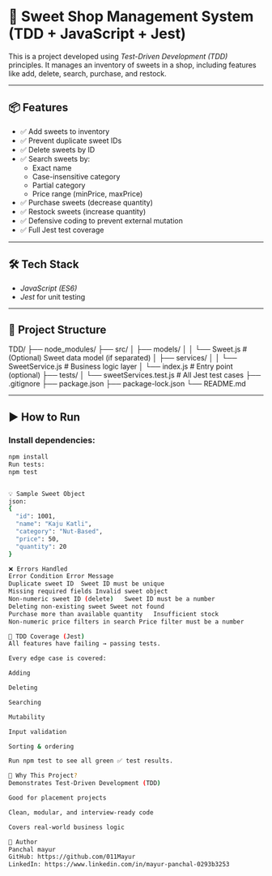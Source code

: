 # 🍬 Sweet Shop Management System (TDD + JavaScript + Jest)

This is a  project developed using *Test-Driven Development (TDD)* principles. It manages an inventory of sweets in a shop, including features like add, delete, search, purchase, and restock.

---

## 📦 Features

- ✅ Add sweets to inventory
- ✅ Prevent duplicate sweet IDs
- ✅ Delete sweets by ID
- ✅ Search sweets by:
  - Exact name
  - Case-insensitive category
  - Partial category
  - Price range (minPrice, maxPrice)
- ✅ Purchase sweets (decrease quantity)
- ✅ Restock sweets (increase quantity)
- ✅ Defensive coding to prevent external mutation
- ✅ Full Jest test coverage

---

## 🛠 Tech Stack

- *JavaScript (ES6)*
- *Jest* for unit testing

---

## 📁 Project Structure

TDD/
├── node_modules/
├── src/
│ ├── models/
│ │ └── Sweet.js # (Optional) Sweet data model (if separated)
│ ├── services/
│ │ └── SweetService.js # Business logic layer
│ └── index.js # Entry point (optional)
├── tests/
│ └── sweetServices.test.js # All Jest test cases
├── .gitignore
├── package.json
├── package-lock.json
└── README.md


---

## ▶ How to Run

### Install dependencies:

```bash
npm install
Run tests:
npm test


💡 Sample Sweet Object
json:
{
  "id": 1001,
  "name": "Kaju Katli",
  "category": "Nut-Based",
  "price": 50,
  "quantity": 20
}

❌ Errors Handled
Error Condition	Error Message
Duplicate sweet ID	Sweet ID must be unique
Missing required fields	Invalid sweet object
Non-numeric sweet ID (delete)	Sweet ID must be a number
Deleting non-existing sweet	Sweet not found
Purchase more than available quantity	Insufficient stock
Non-numeric price filters in search	Price filter must be a number

🧪 TDD Coverage (Jest)
All features have failing → passing tests.

Every edge case is covered:

Adding

Deleting

Searching

Mutability

Input validation

Sorting & ordering

Run npm test to see all green ✅ test results.

📌 Why This Project?
Demonstrates Test-Driven Development (TDD)

Good for placement projects

Clean, modular, and interview-ready code

Covers real-world business logic

👤 Author
Panchal mayur
GitHub: https://github.com/011Mayur
LinkedIn: https://www.linkedin.com/in/mayur-panchal-0293b3253

